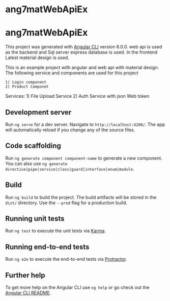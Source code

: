 # ang7matWebApiEx

# ang7matWebApiEx

This project was generated with [Angular CLI](https://github.com/angular/angular-cli) version 6.0.0. web api is used as the backend and Sql server express database is used. In the frontend Latest material design is used. 

This is an example project with angular and web api with material design. The following service and components are used for this project

    1) Login component
    2) Product Componet
 Services:
    1) File Upload Service
    2) Auth Service with json Web token

## Development server

Run `ng serve` for a dev server. Navigate to `http://localhost:4200/`. The app will automatically reload if you change any of the source files.

## Code scaffolding

Run `ng generate component component-name` to generate a new component. You can also use `ng generate directive|pipe|service|class|guard|interface|enum|module`.

## Build

Run `ng build` to build the project. The build artifacts will be stored in the `dist/` directory. Use the `--prod` flag for a production build.

## Running unit tests

Run `ng test` to execute the unit tests via [Karma](https://karma-runner.github.io).

## Running end-to-end tests

Run `ng e2e` to execute the end-to-end tests via [Protractor](http://www.protractortest.org/).

## Further help

To get more help on the Angular CLI use `ng help` or go check out the [Angular CLI README](https://github.com/angular/angular-cli/blob/master/README.md).

